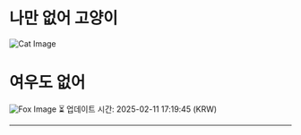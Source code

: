 
# 나만 없어 고양이

![Cat Image](https://cdn2.thecatapi.com/images/b6o.jpg)

# 여우도 없어
![Fox Image](https://randomfox.ca/images/50.jpg)
⏳ 업데이트 시간: 2025-02-11 17:19:45 (KRW)

---

